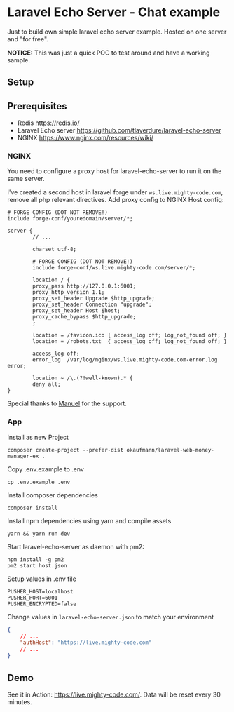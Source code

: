 # Laravel Echo Server - Chat example

Just to build own simple laravel echo server example. Hosted on one server and "for free".

**NOTICE:** This was just a quick POC to test around and have a working sample.

## Setup

## Prerequisites

- Redis https://redis.io/
- Laravel Echo server https://github.com/tlaverdure/laravel-echo-server
- NGINX  https://www.nginx.com/resources/wiki/

### NGINX
You need to configure a proxy host for laravel-echo-server to run it on  the same server.

I've created a second host in laravel forge under `ws.live.mighty-code.com`, remove all php relevant directives.
Add proxy config to NGINX Host config:

```
# FORGE CONFIG (DOT NOT REMOVE!)
include forge-conf/youredomain/server/*;

server {
        // ...
        
        charset utf-8;

        # FORGE CONFIG (DOT NOT REMOVE!)
        include forge-conf/ws.live.mighty-code.com/server/*;

        location / {
        proxy_pass http://127.0.0.1:6001;
        proxy_http_version 1.1;
        proxy_set_header Upgrade $http_upgrade;
        proxy_set_header Connection "upgrade";
        proxy_set_header Host $host;
        proxy_cache_bypass $http_upgrade;
        }

        location = /favicon.ico { access_log off; log_not_found off; }
        location = /robots.txt  { access_log off; log_not_found off; }

        access_log off;
        error_log  /var/log/nginx/ws.live.mighty-code.com-error.log error;

        location ~ /\.(?!well-known).* {
        deny all;
}
```
Special thanks to [Manuel](https://twitter.com/strebel_manuel) for the support.

### App

Install as new Project
```
composer create-project --prefer-dist okaufmann/laravel-web-money-manager-ex .
```

Copy .env.example to .env
```
cp .env.example .env
```

Install composer dependencies

```
composer install
```

Install npm dependencies using yarn and compile assets

```
yarn && yarn run dev
```

Start laravel-echo-server as daemon with pm2:

```commandline
npm install -g pm2
pm2 start host.json
```

Setup values in .env file
```
PUSHER_HOST=localhost
PUSHER_PORT=6001
PUSHER_ENCRYPTED=false
```

Change values in `laravel-echo-server.json` to match your environment

```json
{
    // ...
    "authHost": "https://live.mighty-code.com"
    // ...
}
```

## Demo

See it in Action: https://live.mighty-code.com/. Data will be reset every 30 minutes.
